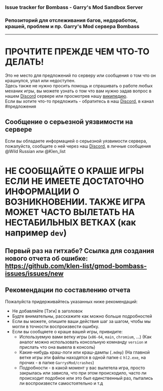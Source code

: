 ### Issue tracker for Bombass - Garry's Mod Sandbox Server
### Репозиторий для отслеживания багов, недоработок, крашей, проблем и пр. Garry's Mod сервера Bombass 

<hr>

# **ПРОЧТИТЕ ПРЕЖДЕ ЧЕМ ЧТО-ТО ДЕЛАТЬ!**

Это не место для предложений по серверу или сообщения о том что он крашнулся, упал или недоступен.  
Здесь также не нужно просить помощь и спрашивать о работе любых механик игры, вы можете узнать о том что вам нужно задав вопрос в нашем [Discord](https://discord.gg/Te2dQg3) сервере или просмотрев нашу [википедию](https://bombassgmod.info/wiki/).  
Если вы хотите что-то предложить - обратитесь в наш [Discord](https://discord.gg/Te2dQg3), в канал #предложения

## Сообщение о серьезной уязвимости на сервере
Если вы обладаете информацией о серьезной уязвимости сервера, пожалуйста, сообщите о ней через наш [Discord](https://discord.gg/Te2dQg3), в личные сообщения @Wild Russian или @Klen_list

# НЕ СООБЩАЙТЕ О КРАШЕ ИГРЫ ЕСЛИ НЕ ИМЕЕТЕ ДОСТАТОЧНО ИНФОРМАЦИИ О ВОЗНИКНОВЕНИИ. ТАКЖЕ ИГРА МОЖЕТ ЧАСТО ВЫЛЕТАТЬ НА НЕСТАБИЛЬНЫХ ВЕТКАХ (как например `dev`)

## Первый раз на гитхабе? Ссылка для создания нового отчета об ошибке: https://github.com/klen-list/gmod-bombass-issues/issues/new

## Рекомендации по составлению отчета
Пожалуйста придерживайтесь указанных ниже рекомендаций:  
* Не добавляйте \[Тэги] в заголовок  
* Будте внимательны, расскажите как можно больше подробностей  
* Если вы можете, опишите ваши действия шаг за шагом, чтобы мы могли в точности воспроизвести ошибку.  
* Если вы сообщяете о краше вашей игры, привидите:  
  * Используемую вами ветку игры (`x86-64`, `main`, `chromium`, ...) (Как аналог можно использовать консольную комнанду `version` и прислать что она вывела в консоль)
  * Какие-нибудь краш-логи или краш-дампы (`.mdmp`) (На главной ветке игры эти файлы находятся в одной папке с `hl2.exe`, на прочих - в папке `GarrysMod/crashes`)
  * Подробности - в какой момент у вас вылетела игра, просто закрылась или зависла, что при этом происходило, часто ли происходит подобное или это был единственный раз, пытались ли воспроизвести самостоятельно и т.д
